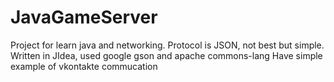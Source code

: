 JavaGameServer
==============
Project for learn java and networking.
Protocol is JSON, not best but simple.
Written in JIdea, used google gson and apache commons-lang
Have simple example of vkontakte commucation
